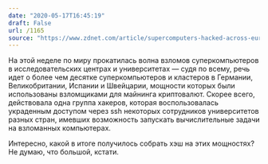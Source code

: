 ```yaml
---
date: "2020-05-17T16:45:19"
draft: False
url: /1165
source: "https://www.zdnet.com/article/supercomputers-hacked-across-europe-to-mine-cryptocurrency/"
---
```


На этой неделе по миру прокатилась волна взломов суперкомпьютеров в исследовательских центрах и университетах — судя по всему, речь идет о более чем десятке суперкомпьютеров и кластеров в Германии, Великобритании, Испании и Швейцарии, мощности которых были использованы взломщиками для майнинга криптовалют. Скорее всего, действовала одна группа хакеров, которая воспользовалась украденным доступом через ssh некоторых сотрудников университетов разных стран, имевших возможность запускать вычислительные задачи на взломанных компьютерах.

Интересно, какой в итоге получилось собрать хэш на этих мощностях? Не думаю, что большой, кстати.
